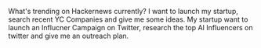 What's trending on Hackernews currently?
I want to launch my startup, search recent YC Companies and give me some ideas.
My startup want to launch an Influcner Campaign on Twitter, research the top AI Influencers on twitter and give me an outreach plan.

